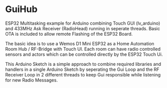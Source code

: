 # GuiHub
ESP32 Multitasking example for Arduino combining Touch GUI (lv_arduino) and 433MHz Ask Receiver (RadioHead) running in seperate threads. Basic OTA is included to allow remote Flashing of the ESP32 Board.

The basic idea is to use a Wemos D1 Mini ESP32 as a Home Automation Room Hub / RF-Bridge with Touch UI. Each room can have radio controlled sensors and actors which can be controlled directly by the ESP32 Touch Ui.

This Arduino Sketch is a simple approach to combine required libraries and handlers in a single Arduino Sketch by seperating the Gui Loop and the RF Receiver Loop in 2 different threads to keep Gui responsible while listening for new Radio Messages.
